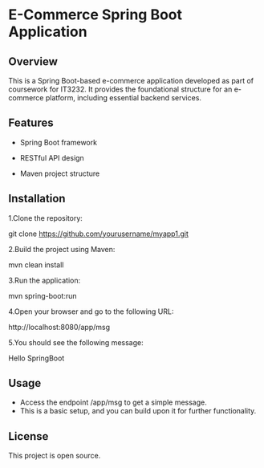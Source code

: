 # E-Commerce Spring Boot Application

## Overview
This is a Spring Boot-based e-commerce application developed as part of coursework for IT3232. 
It provides the foundational structure for an e-commerce platform, including essential backend services.

## Features

- Spring Boot framework

- RESTful API design

- Maven project structure

## Installation
1.Clone the repository:

git clone https://github.com/yourusername/myapp1.git

2.Build the project using Maven:

mvn clean install

3.Run the application:

mvn spring-boot:run

4.Open your browser and go to the following URL:

http://localhost:8080/app/msg

5.You should see the following message:

Hello SpringBoot

## Usage
- Access the endpoint /app/msg to get a simple message.
- This is a basic setup, and you can build upon it for further functionality.

## License
This project is open source.

